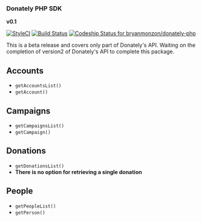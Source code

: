 ### Donately PHP SDK
__v0.1__

[![StyleCI](https://styleci.io/repos/113628283/shield?branch=master)](https://styleci.io/repos/113628283)
[![Build Status](https://travis-ci.org/bryanmonzon/donately-php.svg?branch=master)](https://travis-ci.org/bryanmonzon/donately-php)
[ ![Codeship Status for bryanmonzon/donately-php](https://app.codeship.com/projects/1a379320-bf95-0135-1691-16372ede5574/status?branch=master)](https://app.codeship.com/projects/260008)

This is a beta release and covers only part of Donately's API. Waiting on the completion of version2 of Donately's API to complete this package. 

## Accounts
- `getAccountsList()`
- `getAccount()`

## Campaigns
- `getCampaignsList()`
- `getCampaign()`

## Donations
- `getDonationsList()`
- __There is no option for retrieving a single donation__

## People
- `getPeopleList()`
- `getPerson()`
